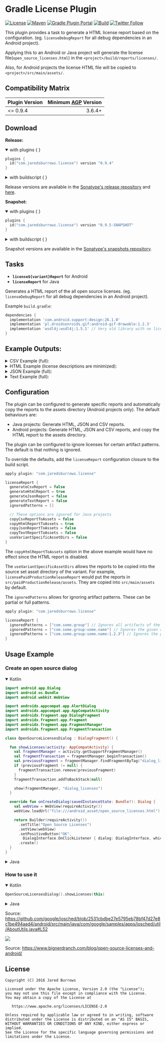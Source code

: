 # Gradle License Plugin

[![License](https://img.shields.io/badge/License-Apache%202.0-blue.svg)](https://www.apache.org/licenses/LICENSE-2.0)
[![Maven](https://img.shields.io/maven-central/v/com.jaredsburrows/gradle-license-plugin?label=maven&style=flat)](https://search.maven.org/artifact/com.jaredsburrows/gradle-license-plugin)
[![Gradle Plugin Portal](https://img.shields.io/gradle-plugin-portal/v/com.jaredsburrows.license)](https://plugins.gradle.org/plugin/com.jaredsburrows.license)
[![Build](https://github.com/jaredsburrows/gradle-license-plugin/actions/workflows/build.yml/badge.svg)](https://github.com/jaredsburrows/gradle-license-plugin/actions/workflows/build.yml)
[![Twitter Follow](https://img.shields.io/twitter/follow/jaredsburrows.svg?style=social)](https://twitter.com/jaredsburrows)

This plugin provides a task to generate a HTML license report based on the 
configuration. (eg. `licenseDebugReport` for all debug dependencies in an Android project).

Applying this to an Android or Java project will generate the license 
file(`open_source_licenses.html`) in the `<project>/build/reports/licenses/`.

Also, for Android projects the license HTML file will be copied to `<project>/src/main/assets/`.


## Compatibility Matrix

| Plugin Version | Minimum [AGP](https://developer.android.com/build/releases/gradle-plugin) Version |
|----------------|----------------------------------------------------------------------------------:|
| <= 0.9.4       |                                                                            3.6.4+ |

## Download

**Release:**
<details open>
  <summary>with plugins { }</summary>
  

```kotlin
plugins {
  id("com.jaredsburrows.license") version "0.9.4"
}
```
</details>

<details>
  <summary>with buildscript { }</summary>
  

```groovy
buildscript {
  repositories {
    mavenCentral()
    google() // For Android projects
  }

  dependencies {
    classpath 'com.jaredsburrows:gradle-license-plugin:0.9.4'
  }
}

apply plugin: 'com.android.application' // or 'java-library'
apply plugin: 'com.jaredsburrows.license'
```
</details>

Release versions are available in
the [Sonatype's release repository](https://repo1.maven.org/maven2/com/jaredsburrows/gradle-license-plugin/)
and [here](https://central.sonatype.com/artifact/com.jaredsburrows/gradle-license-plugin).

**Snapshot:**
<details open>
  <summary>with plugins { }</summary>

```kotlin
plugins {
  id("com.jaredsburrows.license") version "0.9.5-SNAPSHOT"
}
```
</details>

<details>
  <summary>with buildscript { }</summary>

```groovy
buildscript {
  repositories {
    maven { url 'https://oss.sonatype.org/content/repositories/snapshots' }
    google() // For Android projects
  }

  dependencies {
    classpath 'com.jaredsburrows:gradle-license-plugin:0.9.5-SNAPSHOT'
  }
}

apply plugin: 'com.android.application' // or 'java-library'
apply plugin: 'com.jaredsburrows.license'
```
</details>

Snapshot versions are available in the [Sonatype's snapshots repository](https://oss.sonatype.org/content/repositories/snapshots/com/jaredsburrows/gradle-license-plugin/).

## Tasks

- **`license${variant}Report`** for Android
- **`licenseReport`** for Java

Generates a HTML report of the all open source licenses. (eg. `licenseDebugReport` for all debug dependencies in an Android project).

Example `build.gradle`:

```groovy
dependencies {
  implementation 'com.android.support:design:26.1.0'
  implementation 'pl.droidsonroids.gif:android-gif-drawable:1.2.3'
  implementation 'wsdl4j:wsdl4j:1.5.1' // Very old library with no license info available
}
```

## Example Outputs:

<details>
  <summary>CSV Example (full):</summary>

```csv
project,description,version,developers,url,year,licenses,license urls,dependency
Android GIF Drawable Library,Views and Drawable for displaying animated GIFs for Android,1.2.3,Karol WrÃ³tniak,https://github.com/koral--/android-gif-drawable,null,The MIT License,http://opensource.org/licenses/MIT,pl.droidsonroids.gif:android-gif-drawable:1.2.3
design,null,26.1.0,null,null,null,The Apache Software License,http://www.apache.org/licenses/LICENSE-2.0.txt,com.android.support:design:26.1.0
```
</details>

<details>
  <summary>HTML Example (license descriptions are minimized):</summary>

```html
<html>
  <head>
    <style>body { font-family: sans-serif } pre { background-color: #eeeeee; padding: 1em; white-space: pre-wrap; word-break: break-word; display: inline-block }</style>
    <title>Open source licenses</title>
  </head>
  <body>
    <h3>Notice for packages:</h3>
    <ul>
      <li>
        <a href="#0">WSDL4J (1.5.1)</a>
        <dl>
          <dt>Copyright &copy; 20xx The original author or authors</dt>
        </dl>
      </li>
      <a name="0"></a>
        <pre>No license found</pre>
      <br>
      <hr>
      <li><a href="#1783810846">Android GIF Drawable Library (1.2.3)</a>
        <dl>
          <dt>Copyright &copy; 20xx Karol Wrótniak</dt>
        </dl>
      </li>
      <a name="1783810846"></a>
        <pre>mit.txt here</pre>
      <br>
      <hr>
      <li><a href="#1934118923">Design (26.1.0)</a>
        <dl>
          <dt>Copyright &copy; 20xx The original author or authors</dt>
        </dl>
      </li>
      <a name="1934118923"></a>
        <pre>apache-2.0.txt here</pre>
      <br>
      <hr>
    </ul>
  </body>
</html>
```

Note, if no license information is found in the POM for a project, "No License Found" will be used. 
Those will be listed first.
Other missing information is provided as default values that can be corrected from other sources.
Projects are grouped by license name and the license text is only provided once. 
Projects with multiple licenses are grouped as if those licenses were a single combined license.
</details>

<details>
  <summary>JSON Example (full):</summary>

```json
[
  {
    "project": "Android GIF Drawable Library",
    "description": "Views and Drawable for displaying animated GIFs for Android",
    "version": "1.2.3",
    "developers": [
      "Karol Wrótniak"
    ],
    "url": "https://github.com/koral--/android-gif-drawable",
    "year": null,
    "licenses": [
      {
        "license": "The MIT License",
        "license_url": "http://opensource.org/licenses/MIT"
      }
    ],
    "dependency": "pl.droidsonroids.gif:android-gif-drawable:1.2.3"
  },
  {
    "project": "Design",
    "description": null,
    "version": "26.1.0",
    "developers": [],
    "url": null,
    "year": null,
    "licenses": [
      {
        "license": "The Apache Software License",
        "license_url": "http://www.apache.org/licenses/LICENSE-2.0.txt"
      }
    ],
    "dependency": "com.android.support:design:26.1.0"
  },
  {
    "project": "WSDL4J",
    "description": "Java stub generator for WSDL",
    "version": "1.5.1",
    "developers": [],
    "url": "http://sf.net/projects/wsdl4j",
    "year": null,
    "licenses": [],
    "dependency": "wsdl4j:wsdl4j:1.5.1"
  }
]
```

Note, if no license information is found for a component, the `licenses` element in the JSON output will be an empty array.
</details>

<details>
  <summary>Text Example (full):</summary>

```text
Notice for packages

Android GIF Drawable Library (1.2.3) - The MIT License
Views and Drawable for displaying animated GIFs for Android
https://github.com/koral--/android-gif-drawable

design (26.1.0) - The Apache Software License
```
</details>

## Configuration
The plugin can be configured to generate specific reports and automatically copy the reports to the assets directory (Android projects only). The default behaviours are: 
- Java projects: Generate HTML, JSON and CSV reports.
- Android projects: Generate HTML, JSON and CSV reports, and copy the HTML report to the assets directory.

The plugin can be configured to ignore licenses for certain artifact patterns. The default is that nothing is ignored.

To override the defaults, add the `licenseReport` configuration closure to the build script.

```groovy
apply plugin: "com.jaredsburrows.license"

licenseReport {
  generateCsvReport = false
  generateHtmlReport = true
  generateJsonReport = false
  generateTextReport = false
  ignoredPatterns = []

  // These options are ignored for Java projects
  copyCsvReportToAssets = false
  copyHtmlReportToAssets = true
  copyJsonReportToAssets = false
  copyTextReportToAssets = false
  useVariantSpecificAssetDirs = false
}
```

The `copyHtmlReportToAssets` option in the above example would have no effect since the HTML report is disabled.

The `useVariantSpecificAssetDirs` allows the reports to be copied into the source set asset directory of the variant. For example, `licensePaidProductionReleaseReport` would put the reports in `src/paidProductionRelease/assets`. They are copied into `src/main/assets` by default.

The `ignoredPatterns` allows for ignoring artifact patterns. These can be partial or full patterns.

```groovy
apply plugin: "com.jaredsburrows.license"

licenseReport {
  ignoredPatterns = ["com.some.group"] // Ignores all artifacts of the given group
  ignoredPatterns = ["com.some.group:some.name"] // Ignores the given artifact regardless of version
  ignoredPatterns = ["com.some.group:some.name:1.2.3"] // Ignores the given artifact with the given version
}
```

## Usage Example

### Create an open source dialog
<details open>
  <summary>Kotlin</summary>
  

```kotlin
import android.app.Dialog
import android.os.Bundle
import android.webkit.WebView

import androidx.appcompat.app.AlertDialog
import androidx.appcompat.app.AppCompatActivity
import androidx.fragment.app.DialogFragment
import androidx.fragment.app.Fragment
import androidx.fragment.app.FragmentManager
import androidx.fragment.app.FragmentTransaction

class OpenSourceLicensesDialog : DialogFragment() {

  fun showLicenses(activity: AppCompatActivity) {
    val fragmentManager = activity.getSupportFragmentManager()
    val fragmentTransaction = fragmentManager.beginTransaction()
    val previousFragment = fragmentManager.findFragmentByTag("dialog_licenses")
    if (previousFragment != null) {
      fragmentTransaction.remove(previousFragment)
    }
    fragmentTransaction.addToBackStack(null)

    show(fragmentManager, "dialog_licenses")
  }

  override fun onCreateDialog(savedInstanceState: Bundle?): Dialog {
    val webView = WebView(requireActivity())
    webView.loadUrl("file:///android_asset/open_source_licenses.html")

    return Builder(requireActivity())
      .setTitle("Open Source Licenses")
      .setView(webView)
      .setPositiveButton("OK",
        DialogInterface.OnClickListener { dialog: DialogInterface, which: Int -> dialog.dismiss() })
      .create()
  }
}
```
</details>

<details>
  <summary>Java</summary>
  
```java
import android.app.Dialog;
import android.os.Bundle;
import android.webkit.WebView;

import androidx.annotation.Nullable;
import androidx.appcompat.app.AlertDialog;
import androidx.appcompat.app.AppCompatActivity;
import androidx.fragment.app.DialogFragment;
import androidx.fragment.app.Fragment;
import androidx.fragment.app.FragmentManager;
import androidx.fragment.app.FragmentTransaction;

public final class OpenSourceLicensesDialog extends DialogFragment {

  public OpenSourceLicensesDialog() {
  }

  public void showLicenses(AppCompatActivity activity) {
    FragmentManager fragmentManager = activity.getSupportFragmentManager();
    FragmentTransaction fragmentTransaction = fragmentManager.beginTransaction();
    Fragment previousFragment = fragmentManager.findFragmentByTag("dialog_licenses");
    if (previousFragment != null) {
      fragmentTransaction.remove(previousFragment);
    }
    fragmentTransaction.addToBackStack(null);

    show(fragmentManager, "dialog_licenses");
  }

  @Override
  public Dialog onCreateDialog(@Nullable Bundle savedInstanceState) {
    WebView webView = new WebView(requireActivity());
    webView.loadUrl("file:///android_asset/open_source_licenses.html");

    return new AlertDialog.Builder(requireActivity())
        .setTitle("Open Source Licenses")
        .setView(webView)
        .setPositiveButton("OK", (dialog, which) -> dialog.dismiss())
        .create();
  }
}
```
</details>

### How to use it
<details open>
  <summary>Kotlin</summary>
  

```kotlin
OpenSourceLicensesDialog().showLicenses(this)
```
</details>

<details>
  <summary>Java</summary>
  

```java
new OpenSourceLicensesDialog().showLicenses(this);
```
</details>


Source: https://github.com/google/iosched/blob/2531cbdbe27e5795eb78bf47d27e8c1be494aad4/android/src/main/java/com/google/samples/apps/iosched/util/AboutUtils.java#L52

<img src="https://www.bignerdranch.com/assets/img/blog/2015/07/screenshot-gmail.png" />

Source: https://www.bignerdranch.com/blog/open-source-licenses-and-android/

## License
```
Copyright (C) 2016 Jared Burrows

Licensed under the Apache License, Version 2.0 (the "License");
you may not use this file except in compliance with the License.
You may obtain a copy of the License at

   https://www.apache.org/licenses/LICENSE-2.0

Unless required by applicable law or agreed to in writing, software
distributed under the License is distributed on an "AS IS" BASIS,
WITHOUT WARRANTIES OR CONDITIONS OF ANY KIND, either express or implied.
See the License for the specific language governing permissions and
limitations under the License.
```
